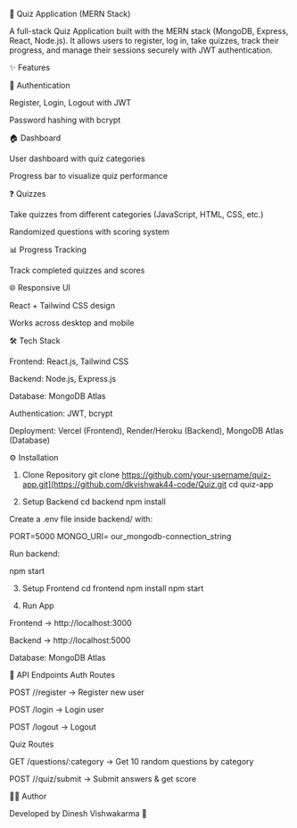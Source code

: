 🎯 Quiz Application (MERN Stack)

A full-stack Quiz Application built with the MERN stack (MongoDB, Express, React, Node.js).
It allows users to register, log in, take quizzes, track their progress, and manage their sessions securely with JWT authentication.

✨ Features

🔐 Authentication

Register, Login, Logout with JWT

Password hashing with bcrypt

🏠 Dashboard

User dashboard with quiz categories

Progress bar to visualize quiz performance

❓ Quizzes

Take quizzes from different categories (JavaScript, HTML, CSS, etc.)

Randomized questions with scoring system

📊 Progress Tracking

Track completed quizzes and scores

🌐 Responsive UI

React + Tailwind CSS design

Works across desktop and mobile

🛠️ Tech Stack

Frontend: React.js, Tailwind CSS

Backend: Node.js, Express.js

Database: MongoDB Atlas

Authentication: JWT, bcrypt

Deployment: Vercel (Frontend), Render/Heroku (Backend), MongoDB Atlas (Database)

⚙️ Installation
1. Clone Repository
git clone https://github.com/your-username/quiz-app.git](https://github.com/dkvishwak44-code/Quiz.git
cd quiz-app

2. Setup Backend
cd backend
npm install


Create a .env file inside backend/ with:

PORT=5000
MONGO_URI= our_mongodb-connection_string

Run backend:

npm start

3. Setup Frontend
cd frontend
npm install
npm start

4. Run App

Frontend → http://localhost:3000

Backend → http://localhost:5000




Database: MongoDB Atlas

📌 API Endpoints
Auth Routes

POST //register → Register new user

POST /login → Login user

POST /logout → Logout

Quiz Routes

GET /questions/:category → Get 10 random questions by category

POST //quiz/submit → Submit answers & get score

👨‍💻 Author

Developed by Dinesh Vishwakarma 🚀

